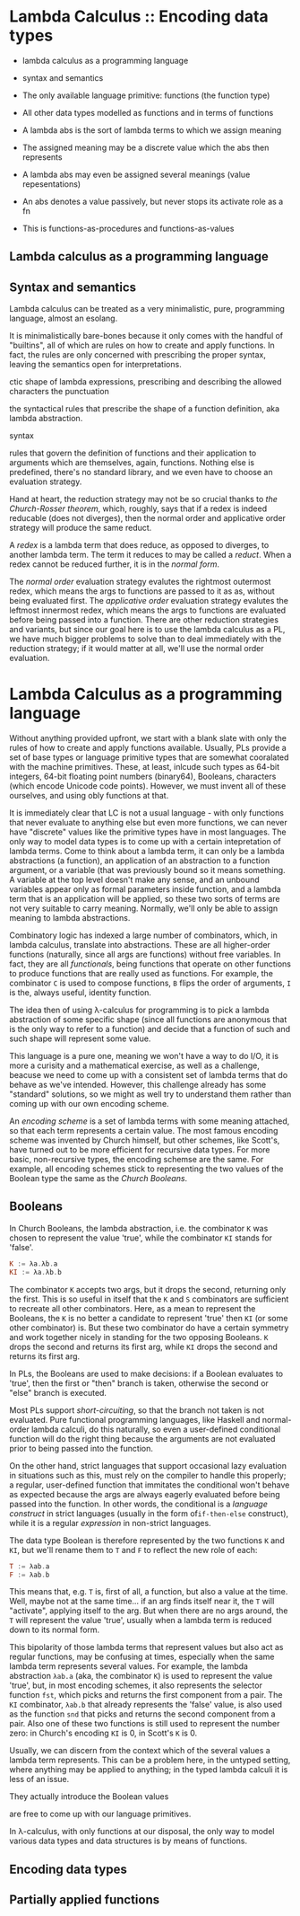 # Lambda Calculus :: Encoding data types

- lambda calculus as a programming language
- syntax and semantics

- The only available language primitive: functions (the function type)
- All other data types modelled as functions and in terms of functions
- A lambda abs is the sort of lambda terms to which we assign meaning
- The assigned meaning may be a discrete value which the abs then represents
- A lambda abs may even be assigned several meanings (value repesentations)
- An abs denotes a value passively, but never stops its activate role as a fn
- This is functions-as-procedures and functions-as-values


## Lambda calculus as a programming language
## Syntax and semantics

Lambda calculus can be treated as a very minimalistic, pure, programming language, almost an esolang.

It is minimalistically bare-bones because it only comes with the handful of "builtins", all of which are rules on how to create and apply functions. In fact, the rules are only concerned with prescribing the proper syntax, leaving the semantics open for interpretations.



ctic shape of lambda expressions, prescribing and describing the allowed characters the punctuation

the syntactical rules that prescribe the shape of a function definition, aka lambda abstraction.

syntax 



rules that govern the definition of functions and their application to arguments which are themselves, again, functions. Nothing else is predefined, there's no standard library, and we even have to choose an evaluation strategy.

Hand at heart, the reduction strategy may not be so crucial thanks to *the Church-Rosser theorem*, which, roughly, says that if a redex is indeed reducable (does not diverges), then the normal order and applicative order strategy will produce the same reduct.

A *redex* is a lambda term that does reduce, as opposed to diverges, to another lambda term. The term it reduces to may be called a *reduct*. When a redex cannot be reduced further, it is in the *normal form*.

The *normal order* evaluation strategy evalutes the rightmost outermost redex, which means the args to functions are passed to it as as, without being evaluated first. The *applicative order* evaluation strategy evalutes the leftmost innermost redex, which means the args to functions are evaluated before being passed into a function. There are other reduction strategies and variants, but since our goal here is to use the lambda calculus as a PL, we have much bigger problems to solve than to deal immediately with the reduction strategy; if it would matter at all, we'll use the normal order evaluation.

# Lambda Calculus as a programming language

Without anything provided upfront, we start with a blank slate with only the rules of how to create and apply functions available. Usually, PLs provide a set of base types or language primitive types that are somewhat cooralated with the machine primitives. These, at least, inlcude such types as 64-bit integers, 64-bit floating point numbers (binary64), Booleans, characters (which encode Unicode code points). However, we must invent all of these ourselves, and using obly functions at that.

It is immediately clear that LC is not a usual language - with only functions that never evaluate to anything else but even more functions, we can never have "discrete" values like the primitive types have in most languages. The only way to model data types is to come up with a certain intepretation of lambda terms. Come to think about a lambda term, it can only be a lambda abstractions (a function), an application of an abstraction to a function argument, or a variable (that was previously bound so it means something. A variable at the top level doesn't make any sense, and an unbound variables appear only as formal parameters inside function, and a lambda term that is an application will be applied, so these two sorts of terms are not very suitable to carry meaning. Normally, we'll only be able to assign meaning to lambda abstractions.

Combinatory logic has indexed a large number of combinators, which, in lambda calculus, translate into abstractions. These are all higher-order functions (naturally, since all args are functions) without free variables. In fact, they are all *functionals*, being functions that operate on other functions to produce functions that are really used as functions. For example, the combinator `C` is used to compose functions, `B` flips the order of arguments, `I` is the, always useful, identity function.

The idea then of using λ-calculus for programming is to pick a lambda abstraction of some specific shape (since all functions are anonymous that is the only way to refer to a function) and decide that a function of such and such shape will represent some value.

This language is a pure one, meaning we won't have a way to do I/O, it is more a curisity and a mathematical exercise, as well as a challenge, beacuse we need to come up with a consistent set of lambda terms that do behave as we've intended. However, this challenge already has some "standard" solutions, so we might as well try to understand them rather than coming up with our own encoding scheme.

An *encoding scheme* is a set of lambda terms with some meaning attached, so that each term represents a certain value. The most famous encoding scheme was invented by Church himself, but other schemes, like Scott's, have turned out to be more efficient for recursive data types. For more basic, non-recursive types, the encoding schemse are the same. For example, all encoding schemes stick to representing the two values of the Boolean type the same as the *Church Booleans*.

## Booleans

In Church Booleans, the lambda abstraction, i.e. the combinator `K` was chosen to represent the value 'true', while the combinator `KI` stands for 'false'.

```hs
K := λa.λb.a
KI := λa.λb.b
```

The combinator `K` accepts two args, but it drops the second, returning only the first. This is so useful in itself that the `K` and `S` combinators are sufficient to recreate all other combinators. Here, as a mean to represent the Booleans, the `K` is no better a candidate to represent 'true' then `KI` (or some other combinator) is. But these two combinator do have a certain symmetry and work together nicely in standing for the two opposing Booleans. `K` drops the second and returns its first arg, while `KI` drops the second and returns its first arg.

In PLs, the Booleans are used to make decisions: if a Boolean evaluates to 'true', then the first or "then" branch is taken, otherwise the second or "else" branch is executed.

Most PLs support *short-circuiting*, so that the branch not taken is not evaluated. Pure functional programming languages, like Haskell and normal-order lambda calculi, do this naturally, so even a user-defined conditional function will do the right thing because the arguments are not evaluated prior to being passed into the function.

On the other hand, strict languages that support occasional lazy evaluation in situations such as this, must rely on the compiler to handle this properly; a regular, user-defined function that immitates the conditional won't behave as expected because the args are always eagerly evaluated before being passed into the function. In other words, the conditional is a *language construct* in strict languages (usually in the form of`if-then-else` construct), while it is a regular *expression* in non-strict languages.

The data type Boolean is therefore represented by the two functions `K` and `KI`, but we'll rename them to `T` and `F` to reflect the new role of each:

```hs
T := λab.a
F := λab.b
```

This means that, e.g. `T` is, first of all, a function, but also a value at the time. Well, maybe not at the same time… if an arg finds itself near it, the `T` will "activate", applying itself to the arg. But when there are no args around, the `T` will represent the value 'true', usually when a lambda term is reduced down to its normal form.

This bipolarity of those lambda terms that represent values but also act as regular functions, may be confusing at times, especially when the same lambda term represents several values. For example, the lambda abstraction `λab.a` (aka, the combinator `K`) is used to represent the value 'true', but, in most encoding schemes, it also represents the selector function `fst`, which picks and returns the first component from a pair. The `KI` combinator, `λab.b` that already represents the 'false' value, is also used as the function `snd` that picks and returns the second component from a pair. Also one of these two functions is still used to represent the number zero: in Church's encoding `KI` is 0, in Scott's `K` is 0.

Usually, we can discern from the context which of the several values a lambda term represents. This can be a problem here, in the untyped setting, where anything may be applied to anything; in the typed lambda calculi it is less of an issue.




They actually introduce the Boolean values



are free to come up with our language primitives. 

In λ-calculus, with only functions at our disposal, the only way to model various data types and data structures is by means of functions.

## Encoding data types




## Partially applied functions
